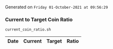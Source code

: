 Generated on `Friday 01-October-2021 at 09:56:29`

### Current to Target Coin Ratio
`current_coin_ratio.sh`

Date|Current|Target|Ratio
---|---|---|---
